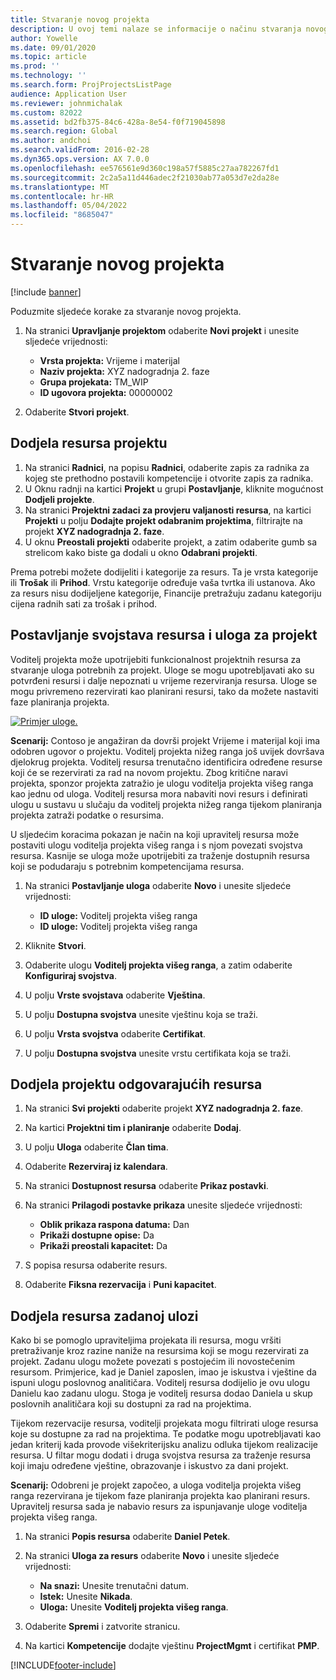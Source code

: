 ```yaml
---
title: Stvaranje novog projekta
description: U ovoj temi nalaze se informacije o načinu stvaranja novog projekta.
author: Yowelle
ms.date: 09/01/2020
ms.topic: article
ms.prod: ''
ms.technology: ''
ms.search.form: ProjProjectsListPage
audience: Application User
ms.reviewer: johnmichalak
ms.custom: 82022
ms.assetid: bd2fb375-84c6-428a-8e54-f0f719045898
ms.search.region: Global
ms.author: andchoi
ms.search.validFrom: 2016-02-28
ms.dyn365.ops.version: AX 7.0.0
ms.openlocfilehash: ee576561e9d360c198a57f5885c27aa782267fd1
ms.sourcegitcommit: 2c2a5a11d446adec2f21030ab77a053d7e2da28e
ms.translationtype: MT
ms.contentlocale: hr-HR
ms.lasthandoff: 05/04/2022
ms.locfileid: "8685047"
---
```

# <a name="create-a-new-project"></a>Stvaranje novog projekta

[!include [banner](../includes/banner.md)]

Poduzmite sljedeće korake za stvaranje novog projekta.

1. Na stranici **Upravljanje projektom** odaberite **Novi projekt** i unesite sljedeće vrijednosti:

    - **Vrsta projekta:** Vrijeme i materijal
    - **Naziv projekta:** XYZ nadogradnja 2. faze
    - **Grupa projekata:** TM\_WIP
    - **ID ugovora projekta:** 00000002

2. Odaberite **Stvori projekt**.

## <a name="assign-a-resource-to-a-project"></a>Dodjela resursa projektu

1. Na stranici **Radnici**, na popisu **Radnici**, odaberite zapis za radnika za kojeg ste prethodno postavili kompetencije i otvorite zapis za radnika.
2. U Oknu radnji na kartici **Projekt** u grupi **Postavljanje**, kliknite mogućnost **Dodjeli projekte**.
3. Na stranici **Projektni zadaci za provjeru valjanosti resursa**, na kartici **Projekti** u polju **Dodajte projekt odabranim projektima**, filtrirajte na projekt **XYZ nadogradnja 2. faze**.
4. U oknu **Preostali projekti** odaberite projekt, a zatim odaberite gumb sa strelicom kako biste ga dodali u okno **Odabrani projekti**.

Prema potrebi možete dodijeliti i kategorije za resurs. Ta je vrsta kategorije ili **Trošak** ili **Prihod**. Vrstu kategorije određuje vaša tvrtka ili ustanova. Ako za resurs nisu dodijeljene kategorije, Financije pretražuju zadanu kategoriju cijena radnih sati za trošak i prihod.

## <a name="set-up-project-resource-and-role-characteristics"></a>Postavljanje svojstava resursa i uloga za projekt

Voditelj projekta može upotrijebiti funkcionalnost projektnih resursa za stvaranje uloga potrebnih za projekt. Uloge se mogu upotrebljavati ako su potvrđeni resursi i dalje nepoznati u vrijeme rezerviranja resursa. Uloge se mogu privremeno rezervirati kao planirani resursi, tako da možete nastaviti faze planiranja projekta.

[![Primjer uloge.](./media/projectresourcing05.jpg)](./media/projectresourcing05.jpg) 

**Scenarij:** Contoso je angažiran da dovrši projekt Vrijeme i materijal koji ima odobren ugovor o projektu. Voditelj projekta nižeg ranga još uvijek dovršava djelokrug projekta. Voditelj resursa trenutačno identificira određene resurse koji će se rezervirati za rad na novom projektu. Zbog kritične naravi projekta, sponzor projekta zatražio je ulogu voditelja projekta višeg ranga kao jednu od uloga. Voditelj resursa mora nabaviti novi resurs i definirati ulogu u sustavu u slučaju da voditelj projekta nižeg ranga tijekom planiranja projekta zatraži podatke o resursima.

U sljedećim koracima pokazan je način na koji upravitelj resursa može postaviti ulogu voditelja projekta višeg ranga i s njom povezati svojstva resursa. Kasnije se uloga može upotrijebiti za traženje dostupnih resursa koji se podudaraju s potrebnim kompetencijama resursa.

1. Na stranici **Postavljanje uloga** odaberite **Novo** i unesite sljedeće vrijednosti:

    - **ID uloge:** Voditelj projekta višeg ranga
    - **ID uloge:** Voditelj projekta višeg ranga

2. Kliknite **Stvori**.
3. Odaberite ulogu **Voditelj projekta višeg ranga**, a zatim odaberite **Konfiguriraj svojstva**.
4. U polju **Vrste svojstava** odaberite **Vještina**.
5. U polju **Dostupna svojstva** unesite vještinu koja se traži.
6. U polju **Vrsta svojstva** odaberite **Certifikat**.
7. U polju **Dostupna svojstva** unesite vrstu certifikata koja se traži.

## <a name="assign-a-project-resource-to-a-project"></a>Dodjela projektu odgovarajućih resursa

1. Na stranici **Svi projekti** odaberite projekt **XYZ nadogradnja 2. faze**.
2. Na kartici **Projektni tim i planiranje** odaberite **Dodaj**.
3. U polju **Uloga** odaberite **Član tima**.
4. Odaberite **Rezerviraj iz kalendara**.
5. Na stranici **Dostupnost resursa** odaberite **Prikaz postavki**.
6. Na stranici **Prilagodi postavke prikaza** unesite sljedeće vrijednosti:

    - **Oblik prikaza raspona datuma:** Dan
    - **Prikaži dostupne opise:** Da
    - **Prikaži preostali kapacitet:** Da

7. S popisa resursa odaberite resurs.
8. Odaberite **Fiksna rezervacija** i **Puni kapacitet**.

## <a name="assign-a-resource-to-a-default-role"></a>Dodjela resursa zadanoj ulozi

Kako bi se pomoglo upraviteljima projekata ili resursa, mogu vršiti pretraživanje kroz razine naniže na resursima koji se mogu rezervirati za projekt. Zadanu ulogu možete povezati s postojećim ili novostečenim resursom. Primjerice, kad je Daniel zaposlen, imao je iskustva i vještine da ispuni ulogu poslovnog analitičara. Voditelj resursa dodijelio je ovu ulogu Danielu kao zadanu ulogu. Stoga je voditelj resursa dodao Daniela u skup poslovnih analitičara koji su dostupni za rad na projektima.

Tijekom rezervacije resursa, voditelji projekata mogu filtrirati uloge resursa koje su dostupne za rad na projektima. Te podatke mogu upotrebljavati kao jedan kriterij kada provode višekriterijsku analizu odluka tijekom realizacije resursa. U filtar mogu dodati i druga svojstva resursa za traženje resursa koji imaju određene vještine, obrazovanje i iskustvo za dani projekt.

**Scenarij:** Odobreni je projekt započeo, a uloga voditelja projekta višeg ranga rezervirana je tijekom faze planiranja projekta kao planirani resurs. Upravitelj resursa sada je nabavio resurs za ispunjavanje uloge voditelja projekta višeg ranga.

1. Na stranici **Popis resursa** odaberite **Daniel Petek**.
2. Na stranici **Uloga za resurs** odaberite **Novo** i unesite sljedeće vrijednosti:

    - **Na snazi:** Unesite trenutačni datum.
    - **Istek:** Unesite **Nikada**.
    - **Uloga:** Unesite **Voditelj projekta višeg ranga**.

3. Odaberite **Spremi** i zatvorite stranicu.
4. Na kartici **Kompetencije** dodajte vještinu **ProjectMgmt** i certifikat **PMP**.


[!INCLUDE[footer-include](../includes/footer-banner.md)]